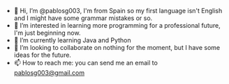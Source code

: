 - 👋 Hi, I’m @pablosg003, I'm from Spain so my first language isn't English and I might have some grammar mistakes or so.
- 👀 I’m interested in learning more programming for a professional future, I'm just beginning now.
- 🌱 I’m currently learning Java and Python
- 💞️ I’m looking to collaborate on nothing for the moment, but I have some ideas for the future.
- 📫 How to reach me: you can send me an email to pablosg003@gmail.com

<!---
pablosg003/pablosg003 is a ✨ special ✨ repository because its `README.md` (this file) appears on your GitHub profile.
You can click the Preview link to take a look at your changes.
--->
